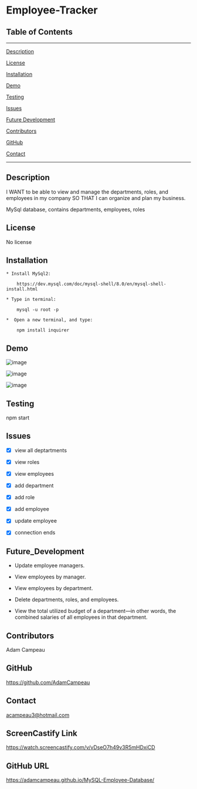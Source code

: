 # Employee-Tracker

## Table of Contents
--------------------------------------
[Description](#Description)

[License](#License)

[Installation](#Installation)

[Demo](#Demo)

[Testing](#Testing)

[Issues](#Issues)

[Future Development](#Future_Development)

[Contributors](#Contributors)

[GitHub](#GitHub)

[Contact](#Contact)


--------------------------------------

## Description

I WANT to be able to view and manage the departments, roles, and employees in my company
SO THAT I can organize and plan my business.

MySql database, contains departments, employees, roles

## License

No license

## Installation

    * Install MySql2: 
        
        https://dev.mysql.com/doc/mysql-shell/8.0/en/mysql-shell-install.html

    * Type in terminal: 

        mysql -u root -p

    *  Open a new terminal, and type: 

        npm install inquirer

## Demo

![image](https://user-images.githubusercontent.com/91493786/151246485-67bd7c7d-c93e-44f2-993b-20cdfbdcd9b8.png)


![image](https://user-images.githubusercontent.com/91493786/151246640-e7efd3a9-ec3b-4b9a-bbe4-3bf8be321f95.png)

![image](https://user-images.githubusercontent.com/91493786/151247108-6bc93d10-2219-4680-9d82-89120523e045.png)

## Testing

npm start

## Issues
  
* [X] view all deptartments

* [X] view roles

* [X] view employees 

* [x] add department 

* [x] add role

* [x] add employee

* [x] update employee

* [x] connection ends


## Future_Development
* Update employee managers.

* View employees by manager.

* View employees by department.

* Delete departments, roles, and employees.

* View the total utilized budget of a department—in other words, the combined salaries of all employees in that department.


## Contributors
Adam Campeau

## GitHub
https://github.com/AdamCampeau

## Contact
acampeau3@hotmail.com

## ScreenCastify Link
https://watch.screencastify.com/v/vDseO7h49v3R5mHDxiCD

## GitHub URL
https://adamcampeau.github.io/MySQL-Employee-Database/
